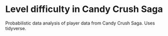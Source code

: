# Level difficulty in Candy Crush Saga

Probabilistic data analysis of player data from Candy Crush Saga. Uses tidyverse.